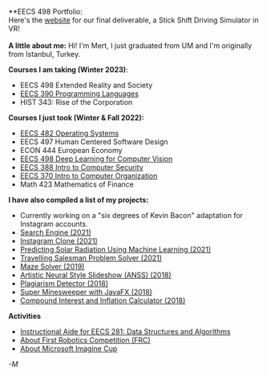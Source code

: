**EECS 498 Portfolio:\
Here's the [website](https://stickshiftsim.spar.sh) for our final deliverable, a Stick Shift Driving Simulator in VR!
\
\
**A little about me:**
Hi! I'm Mert, I just graduated from UM and I'm originally from Istanbul, Turkey.


**Courses I am taking (Winter 2023)**:

- EECS 498 Extended Reality and Society
- [EECS 390 Programming Languages](https://eecs390.org/)
- HIST 343: Rise of the Corporation


**Courses I just took (Winter & Fall 2022):**

- [EECS 482 Operating Systems](https://web.eecs.umich.edu/~harshavm/eecs482/)
- EECS 497 Human Centered Software Design
- ECON 444 European Economy
- [EECS 498 Deep Learning for Computer Vision](https://web.eecs.umich.edu/~justincj/teaching/eecs498/WI2022/)
- [EECS 388 Intro to Computer Security](https://eecs388.org/)
- [EECS 370 Intro to Computer Organization](https://eecs370.github.io/)
- Math 423 Mathematics of Finance

**I have also compiled a list of my projects:**

- Currently working on a "six degrees of Kevin Bacon" adaptation for Instagram accounts.
- [Search Engine (2021)](search-engine)
- [Instagram Clone (2021)](instagram)
- [Predicting Solar Radiation Using Machine Learning (2021)](solar-radiation)
- [Travelling Salesman Problem Solver (2021)](tsp)
- [Maze Solver (2019)](https://github.com/mertgerdan/personal-projects/tree/cs-p-project)
- [Artistic Neural Style Slideshow (ANSS) (2018)](anss)
- [Plagiarism Detector (2018)](https://github.com/mertgerdan/personal-projects/tree/plagiarismdetector)
- [Super Minesweeper with JavaFX (2018)](https://github.com/mertgerdan/personal-projects/tree/minesweeper)
- [Compound Interest and Inflation Calculator (2018)](https://github.com/mertgerdan/personal-projects/tree/compinterestcalc)


**Activities**
- [Instructional Aide for EECS 281: Data Structures and Algorithms](ia281)
- [About First Robotics Competition (FRC)](frc)
- [About Microsoft Imagine Cup](imagine)

_-M_
